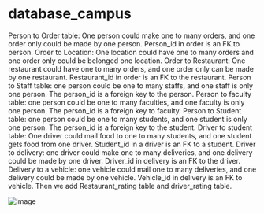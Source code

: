 # database_campus


Person to Order table: One person could make one to many orders, and one order only could be made by one person. Person_id in order is an FK to person.
Order to Location: One location could have one to many orders and one order only could be belonged one location. 
Order to Restaurant: One restaurant could have one to many orders, and one order only can be made by one restaurant. Restaurant_id in order is an FK to the restaurant.
Person to Staff table: one person could be one to many staffs, and one staff is only one person. The person_id is a foreign key to the person.
Person to faculty table:  one person could be one to many faculties, and one faculty is only one person. The person_id is a foreign key to faculty.
Person to Student table: one person could be one to many students, and one student is only one person. The person_id is a foreign key to the student.
Driver to student table: One driver could mail food to one to many students, and one student gets food from one driver. Student_id in a driver is an FK to a student.
Driver to delivery: one driver could make one to many deliveries, and one delivery could be made by one driver. Driver_id in delivery is an FK to the driver. 
Delivery to a vehicle: one vehicle could mail one to many deliveries, and one delivery could be made by one vehicle. Vehicle_id in delivery is an FK to vehicle.
Then we add Restaurant_rating table and driver_rating table.
 



![image](https://user-images.githubusercontent.com/83249178/116154214-61342c80-a6b6-11eb-8f72-8af2d8486f55.png)
